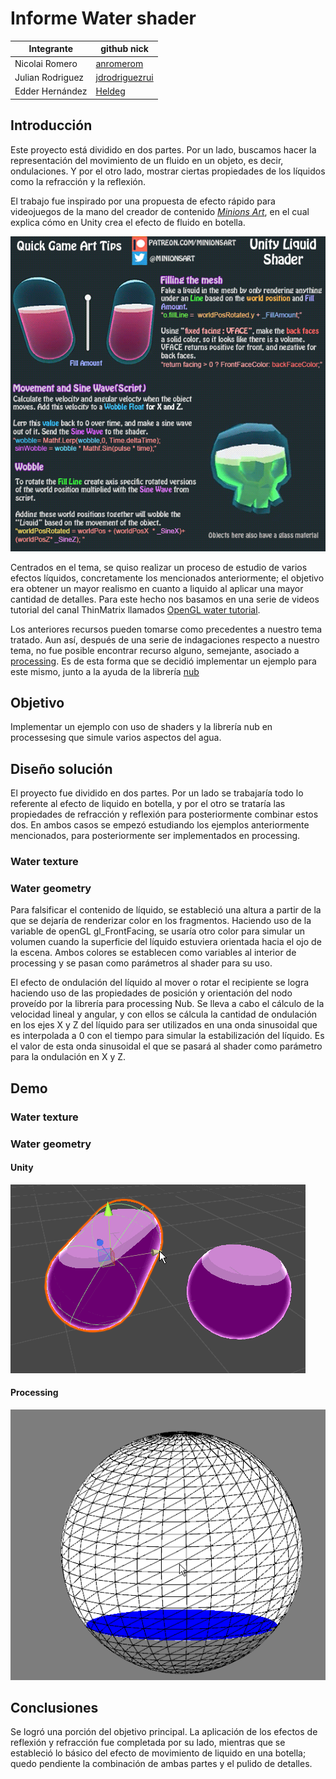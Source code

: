 # Informe Water shader
|       Integrante      |                 github nick                   |
|-----------------------|-----------------------------------------------|
| Nicolai Romero         | [anromerom](https://github.com/anromerom) |
| Julian Rodriguez      | [jdrodriguezrui](https://github.com/jdrodriguezrui)       |
| Edder Hernández      | [Heldeg](https://github.com/Heldeg)       |
## Introducción
Este proyecto está dividido en dos partes. Por un lado, buscamos hacer la representación del movimiento de un fluido en un objeto, es decir, ondulaciones. Y por el otro lado, mostrar ciertas propiedades de los líquidos como la refracción y la reflexión.

El trabajo fue inspirado por una propuesta de efecto rápido para videojuegos de la mano del creador de contenido [*Minions Art*](https://www.patreon.com/posts/18245226), en el cual explica cómo en Unity crea el efecto de fluido en botella.

![Error en imagen](./resources/0.gif)

Centrados en el tema, se quiso realizar un proceso de estudio de varios efectos líquidos, concretamente los mencionados anteriormente; el objetivo era obtener un mayor realismo en cuanto a liquido al aplicar una mayor cantidad de detalles. Para este hecho nos basamos en una serie de videos tutorial del canal ThinMatrix llamados [OpenGL water tutorial](https://www.youtube.com/watch?v=HusvGeEDU_U&t=3s).

Los anteriores recursos pueden tomarse como precedentes a nuestro tema tratado. Aun así, después de una serie de indagaciones respecto a nuestro tema, no fue posible encontrar recurso alguno, semejante, asociado a [processing](https://processing.org/). Es de esta forma que se decidió implementar un ejemplo para este mismo, junto a la ayuda de la librería [nub](https://github.com/VisualComputing/nub#interactivity) 
## Objetivo
Implementar un ejemplo con uso de shaders y la librería nub en processesing que simule varios aspectos del agua.
## Diseño solución
El proyecto fue dividido en dos partes. Por un lado se trabajaría todo lo referente al efecto de liquido en botella, y por el otro se trataría las propiedades de refracción y reflexión para posteriormente combinar estos dos. En ambos casos se empezó estudiando los ejemplos anteriormente mencionados, para posteriormente ser implementados en processing.
### Water texture
### Water geometry
Para falsificar el contenido de líquido, se estableció una altura a partir de la que se dejaría de renderizar color en los fragmentos. Haciendo uso de la variable de openGL gl_FrontFacing, se usaría otro color para simular un volumen cuando la superficie del líquido estuviera orientada hacia el ojo de la escena. Ambos colores se establecen como variables al interior de processing y se pasan como parámetros al shader para su uso.

El efecto de ondulación del líquido al mover o rotar el recipiente se logra haciendo uso de las propiedades de posición y orientación del nodo proveído por la librería para processing Nub. Se lleva a cabo el cálculo de la velocidad lineal y angular, y con ellos se cálcula la cantidad de ondulación en los ejes X y Z del líquido para ser utilizados en una onda sinusoidal que es interpolada a 0 con el tiempo para simular la estabilización del líquido. Es el valor de esta onda sinusoidal el que se pasará al shader como parámetro para la ondulación en X y Z.
## Demo
### Water texture
### Water geometry
#### Unity
![Error en imagen](./resources/3.gif)
#### Processing
![Error en imagen](./resources/4.gif)
## Conclusiones
Se logró una porción del objetivo principal. La aplicación de los efectos de reflexión y refracción fue completada por su lado, mientras que se estableció lo básico del efecto de movimiento de liquido en una botella; quedo pendiente la combinación de ambas partes y el pulido de detalles.
